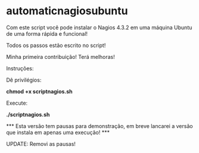 # automaticnagiosubuntu

Com este script você pode instalar o Nagios 4.3.2 em uma máquina Ubuntu de uma forma rápida e funcional!

Todos os passos estão escrito no script!

Minha primeira contribuição! Terá melhoras!


Instruções:

Dê privilégios:

<b>chmod +x scriptnagios.sh</b>

Execute:

<b>./scriptnagios.sh</b>


*** Esta versão tem pausas para demonstração, em breve lancarei a versão que instala em apenas uma execução! *** 


UPDATE: Removi as pausas!
